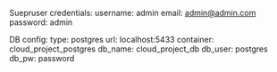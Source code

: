 Suepruser credentials:
    username:   admin
    email:      admin@admin.com
    password:   admin

DB config:
    type:       postgres
    url:        localhost:5433
    container:  cloud_project_postgres
    db_name:    cloud_project_db
    db_user:    postgres
    db_pw:      password